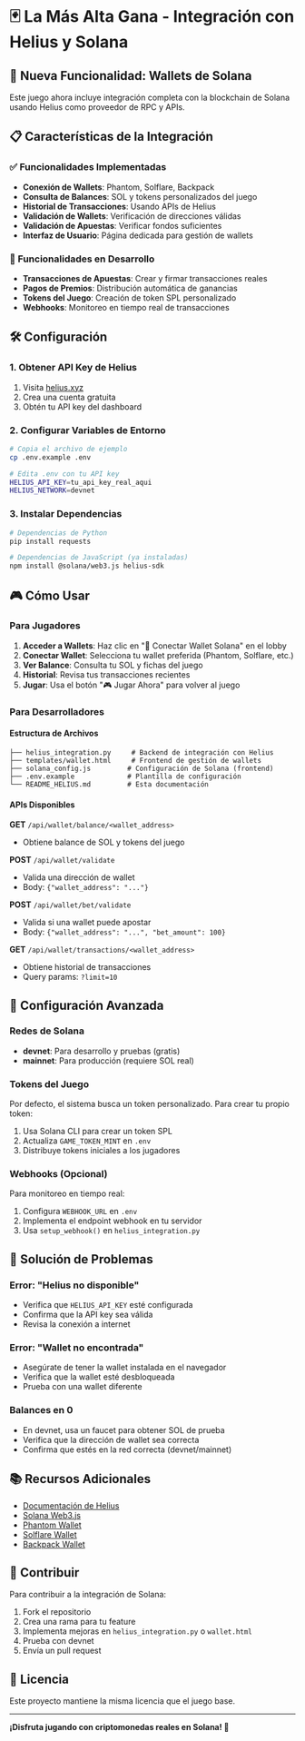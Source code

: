 # 🃏 La Más Alta Gana - Integración con Helius y Solana

## 🚀 Nueva Funcionalidad: Wallets de Solana

Este juego ahora incluye integración completa con la blockchain de Solana usando Helius como proveedor de RPC y APIs.

## 📋 Características de la Integración

### ✅ Funcionalidades Implementadas
- **Conexión de Wallets**: Phantom, Solflare, Backpack
- **Consulta de Balances**: SOL y tokens personalizados del juego
- **Historial de Transacciones**: Usando APIs de Helius
- **Validación de Wallets**: Verificación de direcciones válidas
- **Validación de Apuestas**: Verificar fondos suficientes
- **Interfaz de Usuario**: Página dedicada para gestión de wallets

### 🔄 Funcionalidades en Desarrollo
- **Transacciones de Apuestas**: Crear y firmar transacciones reales
- **Pagos de Premios**: Distribución automática de ganancias
- **Tokens del Juego**: Creación de token SPL personalizado
- **Webhooks**: Monitoreo en tiempo real de transacciones

## 🛠️ Configuración

### 1. Obtener API Key de Helius
1. Visita [helius.xyz](https://helius.xyz)
2. Crea una cuenta gratuita
3. Obtén tu API key del dashboard

### 2. Configurar Variables de Entorno
```bash
# Copia el archivo de ejemplo
cp .env.example .env

# Edita .env con tu API key
HELIUS_API_KEY=tu_api_key_real_aqui
HELIUS_NETWORK=devnet
```

### 3. Instalar Dependencias
```bash
# Dependencias de Python
pip install requests

# Dependencias de JavaScript (ya instaladas)
npm install @solana/web3.js helius-sdk
```

## 🎮 Cómo Usar

### Para Jugadores
1. **Acceder a Wallets**: Haz clic en "🔗 Conectar Wallet Solana" en el lobby
2. **Conectar Wallet**: Selecciona tu wallet preferida (Phantom, Solflare, etc.)
3. **Ver Balance**: Consulta tu SOL y fichas del juego
4. **Historial**: Revisa tus transacciones recientes
5. **Jugar**: Usa el botón "🎮 Jugar Ahora" para volver al juego

### Para Desarrolladores

#### Estructura de Archivos
```
├── helius_integration.py     # Backend de integración con Helius
├── templates/wallet.html     # Frontend de gestión de wallets
├── solana_config.js         # Configuración de Solana (frontend)
├── .env.example             # Plantilla de configuración
└── README_HELIUS.md         # Esta documentación
```

#### APIs Disponibles

**GET** `/api/wallet/balance/<wallet_address>`
- Obtiene balance de SOL y tokens del juego

**POST** `/api/wallet/validate`
- Valida una dirección de wallet
- Body: `{"wallet_address": "..."}`

**POST** `/api/wallet/bet/validate`
- Valida si una wallet puede apostar
- Body: `{"wallet_address": "...", "bet_amount": 100}`

**GET** `/api/wallet/transactions/<wallet_address>`
- Obtiene historial de transacciones
- Query params: `?limit=10`

## 🔧 Configuración Avanzada

### Redes de Solana
- **devnet**: Para desarrollo y pruebas (gratis)
- **mainnet**: Para producción (requiere SOL real)

### Tokens del Juego
Por defecto, el sistema busca un token personalizado. Para crear tu propio token:

1. Usa Solana CLI para crear un token SPL
2. Actualiza `GAME_TOKEN_MINT` en `.env`
3. Distribuye tokens iniciales a los jugadores

### Webhooks (Opcional)
Para monitoreo en tiempo real:

1. Configura `WEBHOOK_URL` en `.env`
2. Implementa el endpoint webhook en tu servidor
3. Usa `setup_webhook()` en `helius_integration.py`

## 🐛 Solución de Problemas

### Error: "Helius no disponible"
- Verifica que `HELIUS_API_KEY` esté configurada
- Confirma que la API key sea válida
- Revisa la conexión a internet

### Error: "Wallet no encontrada"
- Asegúrate de tener la wallet instalada en el navegador
- Verifica que la wallet esté desbloqueada
- Prueba con una wallet diferente

### Balances en 0
- En devnet, usa un faucet para obtener SOL de prueba
- Verifica que la dirección de wallet sea correcta
- Confirma que estés en la red correcta (devnet/mainnet)

## 📚 Recursos Adicionales

- [Documentación de Helius](https://docs.helius.xyz/)
- [Solana Web3.js](https://solana-labs.github.io/solana-web3.js/)
- [Phantom Wallet](https://phantom.app/)
- [Solflare Wallet](https://solflare.com/)
- [Backpack Wallet](https://backpack.app/)

## 🤝 Contribuir

Para contribuir a la integración de Solana:

1. Fork el repositorio
2. Crea una rama para tu feature
3. Implementa mejoras en `helius_integration.py` o `wallet.html`
4. Prueba con devnet
5. Envía un pull request

## 📄 Licencia

Este proyecto mantiene la misma licencia que el juego base.

---

**¡Disfruta jugando con criptomonedas reales en Solana! 🚀**
